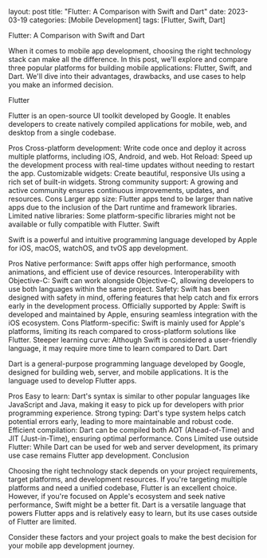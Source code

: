 layout: post
title: "Flutter: A Comparison with Swift and Dart"
date: 2023-03-19
categories: [Mobile Development]
tags: [Flutter, Swift, Dart]

Flutter: A Comparison with Swift and Dart

When it comes to mobile app development, choosing the right technology stack can make all the difference. In this post, we'll explore and compare three popular platforms for building mobile applications: Flutter, Swift, and Dart. We'll dive into their advantages, drawbacks, and use cases to help you make an informed decision.

Flutter

Flutter is an open-source UI toolkit developed by Google. It enables developers to create natively compiled applications for mobile, web, and desktop from a single codebase.

Pros
Cross-platform development: Write code once and deploy it across multiple platforms, including iOS, Android, and web.
Hot Reload: Speed up the development process with real-time updates without needing to restart the app.
Customizable widgets: Create beautiful, responsive UIs using a rich set of built-in widgets.
Strong community support: A growing and active community ensures continuous improvements, updates, and resources.
Cons
Larger app size: Flutter apps tend to be larger than native apps due to the inclusion of the Dart runtime and framework libraries.
Limited native libraries: Some platform-specific libraries might not be available or fully compatible with Flutter.
Swift

Swift is a powerful and intuitive programming language developed by Apple for iOS, macOS, watchOS, and tvOS app development.

Pros
Native performance: Swift apps offer high performance, smooth animations, and efficient use of device resources.
Interoperability with Objective-C: Swift can work alongside Objective-C, allowing developers to use both languages within the same project.
Safety: Swift has been designed with safety in mind, offering features that help catch and fix errors early in the development process.
Officially supported by Apple: Swift is developed and maintained by Apple, ensuring seamless integration with the iOS ecosystem.
Cons
Platform-specific: Swift is mainly used for Apple's platforms, limiting its reach compared to cross-platform solutions like Flutter.
Steeper learning curve: Although Swift is considered a user-friendly language, it may require more time to learn compared to Dart.
Dart

Dart is a general-purpose programming language developed by Google, designed for building web, server, and mobile applications. It is the language used to develop Flutter apps.

Pros
Easy to learn: Dart's syntax is similar to other popular languages like JavaScript and Java, making it easy to pick up for developers with prior programming experience.
Strong typing: Dart's type system helps catch potential errors early, leading to more maintainable and robust code.
Efficient compilation: Dart can be compiled both AOT (Ahead-of-Time) and JIT (Just-in-Time), ensuring optimal performance.
Cons
Limited use outside Flutter: While Dart can be used for web and server development, its primary use case remains Flutter app development.
Conclusion

Choosing the right technology stack depends on your project requirements, target platforms, and development resources. If you're targeting multiple platforms and need a unified codebase, Flutter is an excellent choice. However, if you're focused on Apple's ecosystem and seek native performance, Swift might be a better fit. Dart is a versatile language that powers Flutter apps and is relatively easy to learn, but its use cases outside of Flutter are limited.

Consider these factors and your project goals to make the best decision for your mobile app development journey.